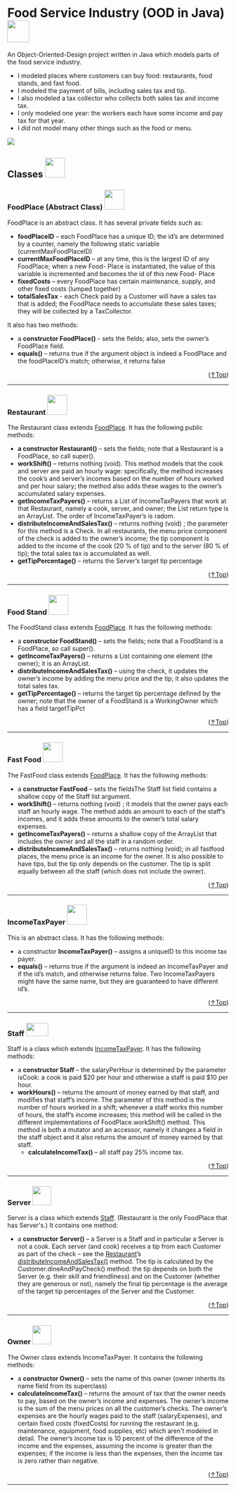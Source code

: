 <div id="top"></div>

# Food Service Industry (OOD in Java) <img src="https://user-images.githubusercontent.com/90864900/152653951-5ba48dee-204c-4687-8725-8faf602494d4.png" height=50 width=50>
An Object-Oriented-Design project written in Java which models parts of the food service industry.
* I modeled places where customers can buy food: restaurants, food stands, and fast food.
* I modeled the payment of bills, including sales tax and tip. 
* I also modeled a tax collector who collects both sales tax and income tax. 
* I only modeled one year: the workers each have some income and pay tax for that year.
* I did not model many other things such as the food or menu.

<img src="https://user-images.githubusercontent.com/90864900/152652880-dc3453da-bcb1-4728-8f2a-114a1dae8842.png">

## Classes <img src="https://user-images.githubusercontent.com/90864900/152654045-ceb55752-3068-4a72-8d8f-afc8e36a3acb.png" height=45 width=45>
<div id="fp">
 
### FoodPlace (Abstract  Class) <img src="https://user-images.githubusercontent.com/90864900/152698171-083716c9-aef7-4104-b4bd-cffd112895a2.png" height=45 width=45>
FoodPlace is an abstract class. It has several private fields such as:
* <strong>foodPlaceID</strong> – each FoodPlace has a unique ID; the id’s are determined by a counter, namely the
following static variable (currentMaxFoodPlaceID)
* <strong>currentMaxFoodPlaceID</strong> – at any time, this is the largest ID of any FoodPlace; when a new Food-
Place is instantiated, the value of this variable is incremented and becomes the id of this new Food-
Place
* <strong>fixedCosts</strong> – every FoodPlace has certain maintenance, supply, and other fixed costs (lumped together)
* <strong>totalSalesTax</strong> - each Check paid by a Customer will have a sales tax that is added; the FoodPlace
needs to accumulate these sales taxes; they will be collected by a TaxCollector.

It also has two methods:
* a <strong>constructor FoodPlace()</strong> - sets the fields; also, sets the owner’s FoodPlace field.
* <strong>equals()</strong> – returns true if the argument object is indeed a FoodPlace and the foodPlaceID’s
match; otherwise, it returns false

<p align="right">(<a href="#top">↑Top</a>)</p>
</div>

---------------------------------------------------------------------------
<div id="res">
 
### Restaurant <img src="https://user-images.githubusercontent.com/90864900/152698314-c710c159-a023-4290-aaab-cdf255446992.png" height=45 width=45>

The Restaurant class extends <a href="#fp">FoodPlace</a>. It has the following public methods:
* <strong>a constructor Restaurant()</strong> – sets the fields; note that a Restaurant is a FoodPlace, so call
super().
* <strong>workShift()</strong> – returns nothing (void). This method models that the cook and server are
paid an hourly wage: specifically, the method increases the cook’s and server’s incomes based on
the number of hours worked and per hour salary; the method also adds these wages to the owner’s
accumulated salary expenses.
* <strong>getIncomeTaxPayers()</strong> – returns a List of IncomeTaxPayers that work at that Restaurant,
namely a cook, server, and owner; the List return type is an
ArrayList. The order of IncomeTaxPayer’s is radom.
* <strong>distributeIncomeAndSalesTax()</strong> – returns nothing (void) ; the parameter for this method is
a Check. In all restaurants, the menu price component of the check is added to the owner’s income;
the tip component is added to the income of the cook (20 % of tip) and to the server (80 % of tip);
the total sales tax is accumulated as well.
 * <strong>getTipPercentage()</strong> – returns the Server’s target tip percentage

<p align="right">(<a href="#top">↑Top</a>)</p>
</div>

---------------------------------------------------------------------------
<div id="fs">
 
### Food Stand <img src="https://user-images.githubusercontent.com/90864900/152698985-3136daf9-35a1-4b0a-9553-808ec885c44e.png" height=45 width=45>
 The FoodStand class extends <a href="#fp">FoodPlace</a>. It has the following methods:
* a <strong>constructor FoodStand()</strong> – sets the fields; note that a FoodStand is a FoodPlace, so call
super().
* <strong>getIncomeTaxPayers()</strong> – returns a List containing one element (the owner); it is an ArrayList.
* <strong>distributeIncomeAndSalesTax()</strong> – using the check, it updates the owner’s income by
adding the menu price and the tip; it also updates the total sales tax.
* <strong>getTipPercentage()</strong> – returns the target tip percentage defined by the owner; note that
the owner of a FoodStand is a WorkingOwner which has a field targetTipPct
 <p align="right">(<a href="#top">↑Top</a>)</p>
 </div>
 
 ---------------------------------------------------------------------------
 <div id="ff">
 
### Fast Food <img src="https://user-images.githubusercontent.com/90864900/152699314-871f8971-5314-4190-9ee2-ec089dba266a.png" height=45 width=45>
The FastFood class extends <a href="#fp">FoodPlace</a>. It has the following methods:
* a <strong>constructor FastFood</strong> – sets the fieldsThe Staff list field contains a shallow copy of the Staff list argument.
* <strong>workShift()</strong> – returns nothing (void) ; it models that the owner pays each staff an hourly
wage. The method adds an amount to each of the staff’s incomes, and it adds these amounts to the
owner’s total salary expenses.
* <strong>getIncomeTaxPayers()</strong> – returns a shallow copy of the ArrayList that includes the owner
and all the staff in a random order.
* <strong>distributeIncomeAndSalesTax()</strong> – returns nothing (void); in all fastfood places, the menu
price is an income for the owner. It is also possible to have tips, but the tip only depends on the
customer. The tip is split equally between all the staff (which does not include the owner).
<p align="right">(<a href="#top">↑Top</a>)</p>
</div>

 ---------------------------------------------------------------------------
 <div id="itp">
 
### IncomeTaxPayer <img src="https://user-images.githubusercontent.com/90864900/152699856-c8c281ac-b791-4aa8-99dc-8bcfe0f396e1.png" height=45 width=45>
This is an abstract class. It has the following methods:
* a constructor <strong>IncomeTaxPayer()</strong> – assigns a uniqueID to this income tax payer.
* <strong>equals()</strong> – returns true if the argument is indeed an IncomeTaxPayer and if the id’s match,
and otherwise returns false. Two IncomeTaxPayers might have the same name, but they
are guaranteed to have different id’s.
<p align="right">(<a href="#top">↑Top</a>)</p>
</div>

 ---------------------------------------------------------------------------
 <div id="staff">
 
### Staff <img src="https://user-images.githubusercontent.com/90864900/152700093-de84cdec-d246-4a94-8765-fdaeaab264ef.png" height=30 width=50>
Staff is a class which extends <a href="#itp">IncomeTaxPayer</a>. It has the following methods:
* a <strong>constructor Staff</strong> – the salaryPerHour is determined by the parameter isCook: a cook is
paid $20 per hour and otherwise a staff is paid $10 per hour.
* <strong>workHours()</strong> – returns the amount of money earned by that staff, and modifies that staff’s
income.
The parameter of this method is the number of hours worked in a shift; whenever a staff works this
number of hours, the staff’s income increases; this method will be called in the different implementations
 of FoodPlace.workShift() method. This method is both a mutator and an accessor,
namely it changes a field in the staff object and it also returns the amount of money earned by that
staff.
  * <strong>calculateIncomeTax()</strong> – all staff pay 25% income tax.
<p align="right">(<a href="#top">↑Top</a>)</p>
</div>

 ---------------------------------------------------------------------------
<div id="server">
 
### Server <img src="https://user-images.githubusercontent.com/90864900/152831666-a60b6fab-94c0-4f05-815a-b37b41975069.png" height=43 width=43>
Server is a class which extends <a href="#staff">Staff</a>. (Restaurant is the only FoodPlace that has Server's.) It contains one method:
* a <strong>constructor Server()</strong> – a Server is a Staff and in particular a Server is not a
cook.
Each server (and cook) receives a tip from each Customer as part of the check – see the <a href="#res">Restaurant</a>’s <a href="#res">distributeIncomeAndSalesTax()</a>
method. The tip is calculated by the Customer.dineAndPayCheck() method:
the tip depends on both the Server (e.g. their skill and friendliness) and on the Customer (whether they are
generous or not), namely the final tip percentage is the average of the target tip percentages of the Server
and the Customer.
<p align="right">(<a href="#top">↑Top</a>)</p>
</div>

 ---------------------------------------------------------------------------
 <div id="owner">
 
### Owner <img src="https://user-images.githubusercontent.com/90864900/152857898-1b728275-0a99-44aa-8452-b52a0577e061.png" height=43 width=43>
The Owner class extends IncomeTaxPayer. It contains the following methods:
 * a <strong>constructor Owner()</strong> – sets the name of this owner (owner inherits its
name field from its superclass)
 * <strong>calculateIncomeTax()</strong> – returns the amount of tax that the owner needs to pay, based on
the owner’s income and expenses. The owner’s income is the sum of the menu prices on all the
customer’s checks. The owner’s expenses are the hourly wages paid to the staff (salaryExpenses),
and certain fixed costs (fixedCosts) for running the restaurant (e.g. maintenance, equipment, food
supplies, etc) which aren't modeled in detail. The owner’s income tax is 10 percent of the difference
of the income and the expenses, assuming the income is greater than the expenses; if the
income is less than the expenses, then the income tax is zero rather than negative.
<p align="right">(<a href="#top">↑Top</a>)</p>
</div>

 ---------------------------------------------------------------------------
